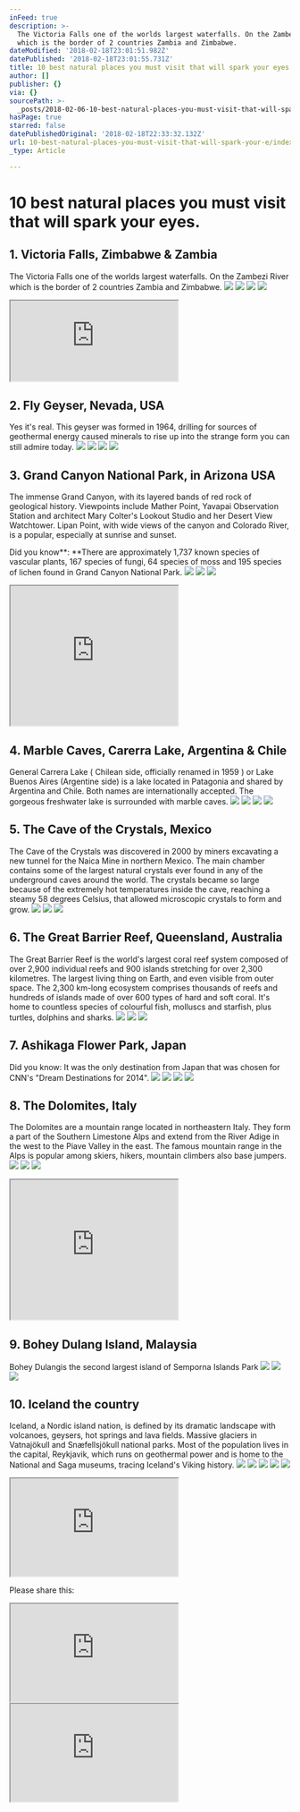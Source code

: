 ```yaml
---
inFeed: true
description: >-
  The Victoria Falls one of the worlds largest waterfalls. On the Zambezi River
  which is the border of 2 countries Zambia and Zimbabwe.
dateModified: '2018-02-18T23:01:51.982Z'
datePublished: '2018-02-18T23:01:55.731Z'
title: 10 best natural places you must visit that will spark your eyes.
author: []
publisher: {}
via: {}
sourcePath: >-
  _posts/2018-02-06-10-best-natural-places-you-must-visit-that-will-spark-your-e.md
hasPage: true
starred: false
datePublishedOriginal: '2018-02-18T22:33:32.132Z'
url: 10-best-natural-places-you-must-visit-that-will-spark-your-e/index.html
_type: Article

---
```

# 10 best natural places you must visit that will spark your eyes.

## 1\. Victoria Falls, Zimbabwe & Zambia

The Victoria Falls one of the worlds largest waterfalls. On the Zambezi River which is the border of 2 countries Zambia and Zimbabwe.
![](https://the-grid-user-content.s3-us-west-2.amazonaws.com/4d241585-01ee-4b43-84f1-4b5f7109084c.png)
![](https://the-grid-user-content.s3-us-west-2.amazonaws.com/d13ad44c-a03c-4a4e-95ca-22c195f9ec8b.png)
![](https://the-grid-user-content.s3-us-west-2.amazonaws.com/f3e85551-94cf-4aaa-9e6b-a6e68ed29b11.png)
![](https://the-grid-user-content.s3-us-west-2.amazonaws.com/de3f4af3-d9ba-4c61-bae3-d6b5c5323c88.png)

<iframe src="https://the-grid.github.io/ed-userhtml/?g=eJxtzDEOgjAUANDdU3z_DoVUCBrKCdwcHE1pP22lUCw1xNvLauL2ptdKsJEGgTal5cLYtm35U4dXUJ9chYkp79SYNRWvecWzsuS8qc8lQpLRUBL46L2cR-wOrZsMrFH9TF6_bYpLPlNibpKG_kyb08kKPNUNgiVn7L7WBYL0O25EkCzBPUSvYQgRrrSuR4Q-RE1RYIGsa5nsvq09PX4" height="144" style=""></iframe>

## 2\. Fly Geyser, Nevada, USA

Yes it's real. This geyser was formed in 1964, drilling for sources of geothermal energy caused minerals to rise up into the strange form you can still admire today.
![](https://the-grid-user-content.s3-us-west-2.amazonaws.com/8ecb1a5e-59b6-4595-b26c-cb0102c0e619.png)
![](https://the-grid-user-content.s3-us-west-2.amazonaws.com/febbd432-5276-45ed-a903-bfa3cf795382.png)
![](https://the-grid-user-content.s3-us-west-2.amazonaws.com/2f3fe641-5060-4280-bfa4-2bc44a0facbb.png)
![](https://the-grid-user-content.s3-us-west-2.amazonaws.com/9efa7e8d-96f3-4a69-83ca-ba4a7194b712.png)

## 3\. Grand Canyon National Park, in Arizona USA

The immense Grand Canyon, with its layered bands of red rock of geological history. Viewpoints include Mather Point, Yavapai Observation Station and architect Mary Colter's Lookout Studio and her Desert View Watchtower. Lipan Point, with wide views of the canyon and Colorado River, is a popular, especially at sunrise and sunset.

Did you know**: **There are approximately 1,737 known species of vascular plants, 167 species of fungi, 64 species of moss and 195 species of lichen found in Grand Canyon National Park.
![](https://the-grid-user-content.s3-us-west-2.amazonaws.com/b9a6cbd8-aa8c-408f-a802-5b82ac0463c0.png)
![](https://the-grid-user-content.s3-us-west-2.amazonaws.com/9e01e6ef-6d75-47f3-9ddc-6d394cb5baad.png)
![](https://the-grid-user-content.s3-us-west-2.amazonaws.com/fbc1edf9-5398-4436-b2be-12a0759f105d.png)

<iframe src="https://the-grid.github.io/ed-userhtml/?g=eJztlU1z2jAQhu_9FYwPvhEkWZZNitOBpk1JaWjKtJ3pxaOPNajYMpFEKf31NQZCzp3OcOEmvSu9u6NndjXQheUVdJzflpAFG6384hoTtPr9egF6vvDXhO42Qafidq5NeyAL0HG_P9QKTtq6LLWZZ4Gpg07rK2qrwO7DVmZBr7dxXcOveMX_1KbLlds6D9WVrKteYz0H73pPb2Zgf2kJ38A6XZuMIJSglJBwauB-luFwugLL_S50B36oPviqDD9xuwT_ueQSsq-z0NVr26ycCy0UGXe5c3mpc6_LkKvcb1eQrWyt1tI3slmG3nK5bGrPtcp-cqed6xIUVq3pqjXdl9zYzXeJmxStXIHx2Qjh8f30tj98DJurxr0Udu5jlcm4iFEUSQRESFKwWCKEeRz1EyYlT2joFvUmPzyXt2toL-b1CozLtckNbPKNNqretNHgZtDbk7t5Nbgg_C8Ib398ZIyNTwiPwgEhoTKKJQHMeNLnAKpIJC5iTJGEoijSC8JzI0SP7x7ef6enLnwWDggxAZqmWIoiwQqxIlJppHgEcZ9SIVJ-QXhuhHgyejsZzYanLjwKB4QMY8ASc9qMTSYECFrEfSmJ6EcJZjK5IDw3QvTwhUzuXvyFz8IBIaKx4s3gjFkESKQsphQpnDLBFBFMqH9H-Bc0shX8" height="250" style=""></iframe>

## 4\. Marble Caves, Carerra Lake, Argentina & Chile

General Carrera Lake ( Chilean side, officially renamed in 1959 ) or Lake Buenos Aires (Argentine side) is a lake located in Patagonia and shared by Argentina and Chile. Both names are internationally accepted. The gorgeous freshwater lake is surrounded with marble caves.
![](https://the-grid-user-content.s3-us-west-2.amazonaws.com/1029e9de-1fee-4cf9-bf1a-24430c83b33c.png)
![](https://the-grid-user-content.s3-us-west-2.amazonaws.com/4255a91a-3fee-4140-9c87-e622dafa1bbd.png)
![](https://the-grid-user-content.s3-us-west-2.amazonaws.com/07f22075-cb71-4338-adaf-da97ddc8f893.png)
![](https://the-grid-user-content.s3-us-west-2.amazonaws.com/cd0f898c-fde1-4f6e-85a9-d917708a0cf7.png)

## 5\. The Cave of the Crystals, Mexico

The Cave of the Crystals was discovered in 2000 by miners excavating a new tunnel for the Naica Mine in northern Mexico. The main chamber contains some of the largest natural crystals ever found in any of the underground caves around the world. The crystals became so large because of the extremely hot temperatures inside the cave, reaching a steamy 58 degrees Celsius, that allowed microscopic crystals to form and grow.
![](https://the-grid-user-content.s3-us-west-2.amazonaws.com/023da8bc-6a49-4953-a4ee-f7075e1a1ae0.png)
![](https://the-grid-user-content.s3-us-west-2.amazonaws.com/eff364f4-e76d-4766-a01c-ede95ec4db83.png)
![](https://the-grid-user-content.s3-us-west-2.amazonaws.com/be1bef3f-f9b5-4d91-8593-4daad6077043.png)

## 6\. The Great Barrier Reef, Queensland, Australia

The Great Barrier Reef is the world's largest coral reef system composed of over 2,900 individual reefs and 900 islands stretching for over 2,300 kilometres. The largest living thing on Earth, and even visible from outer space. The 2,300 km-long ecosystem comprises thousands of reefs and hundreds of islands made of over 600 types of hard and soft coral. It's home to countless species of colourful fish, molluscs and starfish, plus turtles, dolphins and sharks.
![](https://the-grid-user-content.s3-us-west-2.amazonaws.com/98e48386-d272-4dcf-9dd1-dd5fa969984a.png)
![](https://the-grid-user-content.s3-us-west-2.amazonaws.com/6858a1f6-aee1-471b-bdc3-c989cd61520a.png)
![](https://the-grid-user-content.s3-us-west-2.amazonaws.com/e1b1d2ac-3ef5-420b-a361-e986128964b9.png)

## 7\. Ashikaga Flower Park, Japan

Did you know: It was the only destination from Japan that was chosen for CNN's "Dream Destinations for 2014".
![](https://the-grid-user-content.s3-us-west-2.amazonaws.com/cc35e622-ff10-43c8-b570-52079536e2ec.png)
![](https://the-grid-user-content.s3-us-west-2.amazonaws.com/1befa4c6-28a2-4b36-bc45-399f4947024f.png)
![](https://the-grid-user-content.s3-us-west-2.amazonaws.com/a7476b3f-1a2d-4b32-a2c3-0c7797213967.png)
![](https://the-grid-user-content.s3-us-west-2.amazonaws.com/aa8efafc-f60d-4e4f-895c-9d94bb52dabf.png)

## 8\. The Dolomites, Italy

The Dolomites are a mountain range located in northeastern Italy. They form a part of the Southern Limestone Alps and extend from the River Adige in the west to the Piave Valley in the east. The famous mountain range in the Alps is popular among skiers, hikers, mountain climbers also base jumpers.
![](https://the-grid-user-content.s3-us-west-2.amazonaws.com/37b89f0c-6840-42b1-aec0-4a1ff0d935d2.png)
![](https://the-grid-user-content.s3-us-west-2.amazonaws.com/08ace830-4ba8-407c-9f05-2e0164001930.png)
![](https://the-grid-user-content.s3-us-west-2.amazonaws.com/a570d430-d627-405c-ad46-9dbd33a76e5c.png)

<iframe src="https://the-grid.github.io/ed-userhtml/?g=eJztkUFz0zAQhe_8iowPuqWWZDuxS1SmHKClE0KbaTh6ZO_aEbElIymY8OtxnLTlzDDDpTfte7tvd_QtVGVlixPnDw2KoFfgt5eM0-7n2y2qeusveXwsgkkrba302CAC-lSfmkbBldY0jdK1CLQJJmNuYSygPdm2FEEY9m6q5YVs5S-jpxLcwXlsL0rThkN0jd6F39-t0f5QJW7QOmW04JTOaco5WWn8tBaMrDq00h-tj-iv4ca3DVlKu0P_pZElisc1cWZvh5dzxGIlpMudyxuVe9UQCbk_dCg6a2Bf-kHWO-KtLHfD7bkC8U065dyUU9KOod0Yejp5iKuPi4cVo9yi9uI9pav44eZzfE-GUe3-FI7ptyAgKudRVsTA04wDUBYlKVBZgUwoy6qIuK3p8_N3ebvHcTA3HWqXK51r7PNeaTD96AZXi_BE7urN4hXhv0DIrpdfN493q2eEz8IZ4Qxims3ShPE4ljIBHkVMsgphntI0hVeE_x_hMtrcPXy4fUH4JJwRVrSijCGmRZRhUSWQzkvgfM4hitNixv4e4W9jttln" height="250" style=""></iframe>

## 9\. Bohey Dulang Island, Malaysia

Bohey Dulangis the second largest island of Semporna Islands Park
![](https://the-grid-user-content.s3-us-west-2.amazonaws.com/ffd6c46a-e273-4821-a549-0235cf46262e.png)
![](https://the-grid-user-content.s3-us-west-2.amazonaws.com/9ca8d44b-3064-4bc8-b203-d02df51ec503.png)
![](https://the-grid-user-content.s3-us-west-2.amazonaws.com/d13566d7-0298-4b14-b615-03b50c533c4f.png)

## 10\. Iceland the country

Iceland, a Nordic island nation, is defined by its dramatic landscape with volcanoes, geysers, hot springs and lava fields. Massive glaciers in Vatnajökull and Snæfellsjökull national parks. Most of the population lives in the capital, Reykjavik, which runs on geothermal power and is home to the National and Saga museums, tracing Iceland's Viking history.
![](https://the-grid-user-content.s3-us-west-2.amazonaws.com/1e1b4844-032e-4d6a-9d72-9ddfccffa213.png)
![](https://the-grid-user-content.s3-us-west-2.amazonaws.com/d875b013-5428-4f8b-b0cf-023d1729a114.png)
![](https://the-grid-user-content.s3-us-west-2.amazonaws.com/44a414b8-37d9-4664-951a-21c36c06968b.png)
![](https://the-grid-user-content.s3-us-west-2.amazonaws.com/038cf89a-7d72-462b-a9f1-b665fc4cf046.png)
![](https://the-grid-user-content.s3-us-west-2.amazonaws.com/05e4d53b-7e6d-4fe7-adb9-c8d17e88bf5c.png)

<iframe src="https://the-grid.github.io/ed-userhtml/?g=eJxFkM1OwzAQhF8l8sG3NCTkr9AtEgIheoKqUnpDW2eTmMY2WrtC4ekJtFKvM_NpRrPSHaOhyLMCkSSsTGxxgQZ_nI2x9ZMPZBbKmYQSZR4cpPIL8lqOcOJUKgzUO57AnULrHDMpJgzaWXlAa4kh3e-2z_Xjttm_NO-bXfO2qTPZwdwqR22Pr0-wLFSb50VKy4pUV9YllkWVFVWOeNthRzLAJ3rtfZzdyMCojtr2H7q9qiL61m0YQFRZLaKBdD8EEMtZ94rdOPf0IKwT0cFxO28Ss2OQe20v3F8yTCOBOCfurLN0L6L_a67QepWc31r_AlDFZyM" height="175" style=""></iframe>

Please share this:

<iframe src="https://the-grid.github.io/ed-userhtml/?g=eJxNkMFOxDAMRH_FCuJGW_aAhFBbTvwBd-RN3SaQbap4umH5etKlIC4-eMZP42mZXJKxMw5Y9KlpkD0gqbbx1KjjJM9FftNkO-Qybx9eMGZDNrBqZ3Z3dXVWxxWIs6GBwZX6L-lM4DTJvoF8ojOHezqKgm5mxpo40BLYitIlrnRai3D26kFwDMo-BNKF08cmJ5KLaL3THKsDTyXEFSR3hMRnCbucJDBk6Ew53LBDPPwGczFXNq5zCTNyUDH9axZB23Dfqk1-AbFeZkvb13_FlJgYYzrV_xvKfpgEWr9rqaR0oFKgK8bq0fRt8wPrvwFWon_p" height="175" style=""></iframe>

<iframe src="https://the-grid.github.io/ed-userhtml/?g=eJxtzDEOgjAUANDdU3z_DoVUCBrKCdwcHE1pP22lUCw1xNvLauL2ptdKsJEGgTal5cLYtm35U4dXUJ9chYkp79SYNRWvecWzsuS8qc8lQpLRUBL46L2cR-wOrZsMrFH9TF6_bYpLPlNibpKG_kyb08kKPNUNgiVn7L7WBYL0O25EkCzBPUSvYQgRrrSuR4Q-RE1RYIGsa5nsvq09PX4" height="175" style=""></iframe>